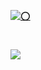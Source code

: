 [![⭕️](https://circleci.com/gh/omrilotan/omrilotan.github.io/tree/build.svg?style=svg)](https://circleci.com/gh/omrilotan/omrilotan.github.io/tree/build)

# [![](https://user-images.githubusercontent.com/516342/61992796-73111780-b06b-11e9-8e88-3949f506d939.png)](https://omrilotan.com)
